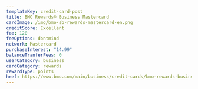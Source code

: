 ```yaml
---
templateKey: credit-card-post
title: BMO Rewards® Business Mastercard
cardImage: /img/bmo-sb-rewards-mastercard-en.png
creditScore: Excellent
fee: 120
feeOptions: dontmind
network: Mastercard
purchaseInterest: "14.99"
balanceTranferFees: 0
userCategory: business
cardCategory: rewards
rewardType: points
href: https://www.bmo.com/main/business/credit-cards/bmo-rewards-business-mastercard/
---
```

